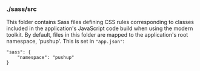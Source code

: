 ### ./sass/src

This folder contains Sass files defining CSS rules corresponding to classes
included in the application's JavaScript code build when using the modern toolkit.
By default, files in this folder are mapped to the application's root namespace, 'pushup'.
This is set in `"app.json"`:

    "sass": {
        "namespace": "pushup"
    }